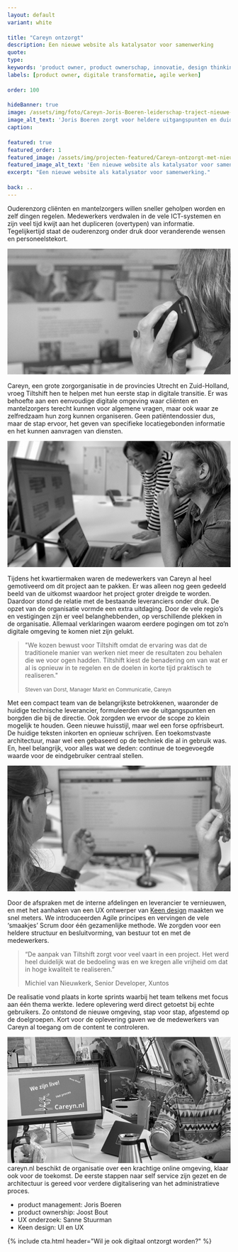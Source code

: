 ```yaml
---
layout: default
variant: white

title: "Careyn ontzorgt"
description: Een nieuwe website als katalysator voor samenwerking
quote:
type:
keywords: 'product owner, product ownerschap, innovatie, design thinking, software design thinking, digitalisering, digitale transformatie, zorg, ouderenzorg, nieuwe website'
labels: [product owner, digitale transformatie, agile werken]

order: 100

hideBanner: true
image: /assets/img/foto/Careyn-Joris-Boeren-leiderschap-traject-nieuwe-website.jpg
image_alt_text: 'Joris Boeren zorgt voor heldere uitgangspunten en duidelijke scope'
caption:

featured: true
featured_order: 1
featured_image: /assets/img/projecten-featured/Careyn-ontzorgt-met-nieuw-online-kanaal.jpg
featured_image_alt_text: 'Een nieuwe website als katalysator voor samenwerking.'
excerpt: "Een nieuwe website als katalysator voor samenwerking."

back: ..
---
```

Ouderenzorg cliënten en mantelzorgers willen sneller geholpen worden en zelf dingen regelen. Medewerkers verdwalen in de vele ICT-systemen en zijn veel tijd kwijt aan het dupliceren (overtypen) van informatie. Tegelijkertijd staat de ouderenzorg onder druk door veranderende wensen en personeelstekort.

<div class="article-image">
    <img src="/assets/img/foto/Careyn-Joris-Boeren-leiderschap-traject-nieuwe-website.jpg" alt="Leiderschap door Joris Boeren">
</div>

Careyn, een grote zorgorganisatie in de provincies Utrecht en Zuid-Holland, vroeg Tiltshift hen te helpen met hun eerste stap in digitale transitie. Er was behoefte aan een eenvoudige digitale omgeving waar cliënten en mantelzorgers terecht kunnen voor algemene vragen, maar ook waar ze zelfredzaam hun zorg kunnen organiseren. Geen patiëntendossier dus, maar de stap ervoor, het geven van specifieke locatiegebonden informatie en het kunnen aanvragen van diensten.

<div class="article-image">
    <img src="/assets/img/foto/Careyn-Joost-Bout-en-Sanne-Schuur-onderzoeken-doelgroep.jpg">
</div>

Tijdens het kwartiermaken waren de medewerkers van Careyn al heel gemotiveerd om dit project aan te pakken. Er was alleen nog geen gedeeld beeld van de uitkomst waardoor het project groter dreigde te worden. Daardoor stond de relatie met de bestaande leveranciers onder druk. De opzet van de organisatie vormde een extra uitdaging. Door de vele regio’s en vestigingen zijn er veel belanghebbenden, op verschillende plekken in de organisatie. Allemaal verklaringen waarom eerdere pogingen om tot zo’n digitale omgeving te komen niet zijn gelukt.

> "We kozen bewust voor Tiltshift omdat de ervaring was dat de traditionele manier van werken niet meer de resultaten zou behalen die we voor ogen hadden. Tiltshift kiest de benadering om van wat er al is opnieuw in te regelen en de doelen in korte tijd praktisch te realiseren."
>
> <small>Steven van Dorst, Manager Markt en Communicatie, Careyn</small>

Met een compact team van de belangrijkste betrokkenen, waaronder de huidige technische leverancier, formuleerden we de uitgangspunten en borgden die bij de directie. Ook zorgden we ervoor de scope zo klein mogelijk te houden. Geen nieuwe huisstijl, maar wel een forse opfrisbeurt. De huidige teksten inkorten en opnieuw schrijven. Een toekomstvaste architectuur, maar wel een gebaseerd op de techniek die al in gebruik was. En, heel belangrijk, voor alles wat we deden: continue de toegevoegde waarde voor de eindgebruiker centraal stellen.

<div class="article-image">
    <img src="/assets/img/foto/Careyn-Joost-en-Eva-kijken-naar-scherm.jpg">
</div>

Door de afspraken met de interne afdelingen en leverancier te vernieuwen, en met het aanhaken van een UX ontwerper van [Keen design](https://www.keen.design/) maakten we snel meters. We introduceerden Agile principes en vervingen de vele ‘smaakjes’ Scrum door één gezamenlijke methode. We zorgden voor een heldere structuur en besluitvorming, van bestuur tot en met de medewerkers.

> “De aanpak van Tiltshift zorgt voor veel vaart in een project. Het werd heel duidelijk wat de bedoeling was en we kregen alle vrijheid om dat in hoge kwaliteit te realiseren.”
> 
> Michiel van Nieuwkerk, Senior Developer, Xuntos

De realisatie vond plaats in korte sprints waarbij het team telkens met focus aan één thema werkte. Iedere oplevering werd direct getoetst bij echte gebruikers. Zo ontstond de nieuwe omgeving, stap voor stap, afgestemd op de doelgroepen. Kort voor de oplevering gaven we de medewerkers van Careyn al toegang om de content te controleren.

<div class="article-image">
    <img src="/assets/img/foto/Careyn-nieuwe-website-Live.jpg" alt="Website Careyn.nl live>
</div>

Met de realisatie van de nieuwe [careyn.nl](https://www.careyn.nl/) beschikt de organisatie over een krachtige online omgeving, klaar ook voor de toekomst. De eerste stappen naar self service zijn gezet en de architectuur is gereed voor verdere digitalisering van het administratieve proces.

- product management: Joris Boeren
- product ownership: Joost Bout
- UX onderzoek: Sanne Stuurman
- Keen design: UI en UX
                                                                    
{% include cta.html header="Wil je ook digitaal ontzorgt worden?" %}

